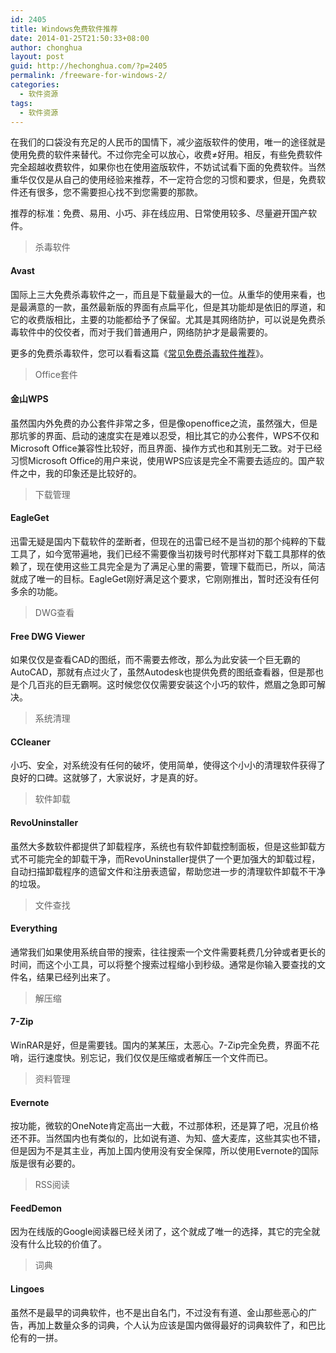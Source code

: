 ```yaml
---
id: 2405
title: Windows免费软件推荐
date: 2014-01-25T21:50:33+08:00
author: chonghua
layout: post
guid: http://hechonghua.com/?p=2405
permalink: /freeware-for-windows-2/
categories:
  - 软件资源
tags:
  - 软件资源
---
```

在我们的口袋没有充足的人民币的国情下，减少盗版软件的使用，唯一的途径就是使用免费的软件来替代。不过你完全可以放心，收费≠好用。相反，有些免费软件完全超越收费软件，如果你也在使用盗版软件，不妨试试看下面的免费软件。当然重华仅仅是从自己的使用经验来推荐，不一定符合您的习惯和要求，但是，免费软件还有很多，您不需要担心找不到您需要的那款。

<!--more-->

推荐的标准：免费、易用、小巧、非在线应用、日常使用较多、尽量避开国产软件。 

> 杀毒软件

#### <font style="font-weight: bold">Avast</font>

国际上三大免费杀毒软件之一，而且是下载量最大的一位。从重华的使用来看，也是最满意的一款，虽然最新版的界面有点扁平化，但是其功能却是依旧的厚道，和它的收费版相比，主要的功能都给予了保留。尤其是其网络防护，可以说是免费杀毒软件中的佼佼者，而对于我们普通用户，网络防护才是最需要的。 

更多的免费杀毒软件，您可以看看这篇《<a href="http://hechonghua.com/common-free-anti-virus-software-recommended/" target="_blank">常见免费杀毒软件推荐</a>》。 

> Office套件

#### <font style="font-weight: bold">金山WPS</font>

虽然国内外免费的办公套件非常之多，但是像openoffice之流，虽然强大，但是那坑爹的界面、启动的速度实在是难以忍受，相比其它的办公套件，WPS不仅和Microsoft Office兼容性比较好，而且界面、操作方式也和其别无二致。对于已经习惯Microsoft Office的用户来说，使用WPS应该是完全不需要去适应的。国产软件之中，我的印象还是比较好的。 

> 下载管理

#### <font style="font-weight: bold">EagleGet</font>

迅雷无疑是国内下载软件的垄断者，但现在的迅雷已经不是当初的那个纯粹的下载工具了，如今宽带遍地，我们已经不需要像当初拨号时代那样对下载工具那样的依赖了，现在使用这些工具完全是为了满足心里的需要，管理下载而已，所以，简洁就成了唯一的目标。EagleGet刚好满足这个要求，它刚刚推出，暂时还没有任何多余的功能。 

> DWG查看

#### <font style="font-weight: bold">Free DWG Viewer</font>

如果仅仅是查看CAD的图纸，而不需要去修改，那么为此安装一个巨无霸的AutoCAD，那就有点过火了，虽然Autodesk也提供免费的图纸查看器，但是那也是个几百兆的巨无霸啊。这时候您仅仅需要安装这个小巧的软件，燃眉之急即可解决。 

> 系统清理

#### <font style="font-weight: bold">CCleaner</font>

小巧、安全，对系统没有任何的破坏，使用简单，使得这个小小的清理软件获得了良好的口碑。这就够了，大家说好，才是真的好。 

> 软件卸载

#### <font style="font-weight: bold">RevoUninstaller</font>

虽然大多数软件都提供了卸载程序，系统也有软件卸载控制面板，但是这些卸载方式不可能完全的卸载干净，而RevoUninstaller提供了一个更加强大的卸载过程，自动扫描卸载程序的遗留文件和注册表遗留，帮助您进一步的清理软件卸载不干净的垃圾。 

> 文件查找

#### <font style="font-weight: bold">Everything</font>

通常我们如果使用系统自带的搜索，往往搜索一个文件需要耗费几分钟或者更长的时间，而这个小工具，可以将整个搜索过程缩小到秒级。通常是你输入要查找的文件名，结果已经列出来了。 

> 解压缩

#### <font style="font-weight: bold">7-Zip</font>

WinRAR是好，但是需要钱。国内的某某压，太恶心。7-Zip完全免费，界面不花哨，运行速度快。别忘记，我们仅仅是压缩或者解压一个文件而已。 

> 资料管理

#### <font style="font-weight: bold">Evernote</font>

按功能，微软的OneNote肯定高出一大截，不过那体积，还是算了吧，况且价格还不菲。当然国内也有类似的，比如说有道、为知、盛大麦库，这些其实也不错，但是因为不是其主业，再加上国内使用没有安全保障，所以使用Evernote的国际版是很有必要的。 

> RSS阅读

#### <font style="font-weight: bold">FeedDemon</font>

因为在线版的Google阅读器已经关闭了，这个就成了唯一的选择，其它的完全就没有什么比较的价值了。 

> 词典

#### <font style="font-weight: bold">Lingoes</font>

虽然不是最早的词典软件，也不是出自名门，不过没有有道、金山那些恶心的广告，再加上数量众多的词典，个人认为应该是国内做得最好的词典软件了，和巴比伦有的一拼。